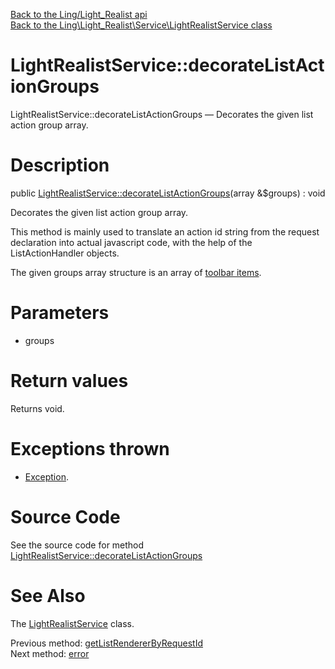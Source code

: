 [Back to the Ling/Light_Realist api](https://github.com/lingtalfi/Light_Realist/blob/master/doc/api/Ling/Light_Realist.md)<br>
[Back to the Ling\Light_Realist\Service\LightRealistService class](https://github.com/lingtalfi/Light_Realist/blob/master/doc/api/Ling/Light_Realist/Service/LightRealistService.md)


LightRealistService::decorateListActionGroups
================



LightRealistService::decorateListActionGroups — Decorates the given list action group array.




Description
================


public [LightRealistService::decorateListActionGroups](https://github.com/lingtalfi/Light_Realist/blob/master/doc/api/Ling/Light_Realist/Service/LightRealistService/decorateListActionGroups.md)(array &$groups) : void




Decorates the given list action group array.

This method is mainly used to translate an action id string from
the request declaration into actual javascript code, with the help of
the ListActionHandler objects.

The given groups array structure is an array of [toolbar items](https://github.com/lingtalfi/Light_Realist/blob/master/doc/pages/list-action-handler-conception-notes.md#the-toolbar-item).




Parameters
================


- groups

    


Return values
================

Returns void.


Exceptions thrown
================

- [Exception](http://php.net/manual/en/class.exception.php).&nbsp;







Source Code
===========
See the source code for method [LightRealistService::decorateListActionGroups](https://github.com/lingtalfi/Light_Realist/blob/master/Service/LightRealistService.php#L499-L517)


See Also
================

The [LightRealistService](https://github.com/lingtalfi/Light_Realist/blob/master/doc/api/Ling/Light_Realist/Service/LightRealistService.md) class.

Previous method: [getListRendererByRequestId](https://github.com/lingtalfi/Light_Realist/blob/master/doc/api/Ling/Light_Realist/Service/LightRealistService/getListRendererByRequestId.md)<br>Next method: [error](https://github.com/lingtalfi/Light_Realist/blob/master/doc/api/Ling/Light_Realist/Service/LightRealistService/error.md)<br>

